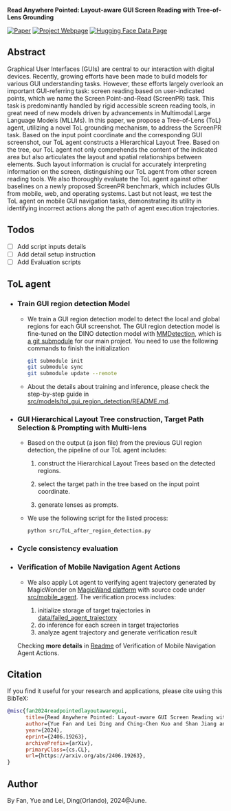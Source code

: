 
**Read Anywhere Pointed: Layout-aware GUI Screen Reading with Tree-of-Lens Grounding**

[![Paper](https://img.shields.io/badge/Arxiv%20-Visit-red)](http://arxiv.org/abs/2406.19263)
[![Project Webpage](https://img.shields.io/badge/Project%20Webpage-Visit-blue)](screen-point-and-read.github.io)
[![Hugging Face Data Page](https://img.shields.io/badge/Hugging%20Face%20Data%20Page-Visit-orange)](https://huggingface.co/datasets/yfan1997/ScreenPR)

## Abstract

Graphical User Interfaces (GUIs) are central to our interaction with digital devices. Recently, growing efforts have been made to build models for various GUI understanding tasks. However, these efforts largely overlook an important GUI-referring task: screen reading based on user-indicated points, which we name the Screen Point-and-Read (ScreenPR) task. This task is predominantly handled by rigid accessible screen reading tools, in great need of new models driven by advancements in Multimodal Large Language Models (MLLMs). In this paper, we propose a Tree-of-Lens (ToL) agent, utilizing a novel ToL grounding mechanism, to address the ScreenPR task. Based on the input point coordinate and the corresponding GUI screenshot, our ToL agent constructs a Hierarchical Layout Tree. Based on the tree, our ToL agent not only comprehends the content of the indicated area but also articulates the layout and spatial relationships between elements. Such layout information is crucial for accurately interpreting information on the screen, distinguishing our ToL agent from other screen reading tools. We also thoroughly evaluate the ToL agent against other baselines on a newly proposed ScreenPR benchmark, which includes GUIs from mobile, web, and operating systems. Last but not least, we test the ToL agent on mobile GUI navigation tasks, demonstrating its utility in identifying incorrect actions along the path of agent execution trajectories. 

## Todos

- [ ] Add script inputs details
- [ ] Add detail setup instruction
- [ ] Add Evaluation scripts

## ToL agent

+ ### Train GUI region detection Model

    + We train a GUI region detection model to detect the local and global regions for each GUI screenshot. The GUI region detection model is fine-tuned on the DINO detection model with [MMDetection](https://github.com/open-mmlab/mmdetection), which is [a git submodule]((https://github.com/llv22/tol_gui_region_detection/)) for our main project. You need to use the following commands to finish the initialization
  
        ```bash
        git submodule init
        git submodule sync
        git submodule update --remote
        ```

    +  About the details about training and inference, please check the step-by-step guide in [src/models/tol_gui_region_detection/README.md](https://github.com/llv22/tol_gui_region_detection/).

+ ### GUI Hierarchical Layout Tree construction, Target Path Selection & Prompting with Multi-lens

    + Based on the output (a json file) from the previous GUI region detection, the pipeline of our ToL agent includes:

        1. construct the Hierarchical Layout Trees based on the detected regions. 

        2. select the target path in the tree based on the input point coordinate. 

        3. generate lenses as prompts.

    + We use the following script for the listed process:

        ```bash
        python src/ToL_after_region_detection.py
        ```

+ ### Cycle consistency evaluation

+ ### Verification of Mobile Navigation Agent Actions

    + We also apply Lot agent to verifying agent trajectory generated by MagicWonder on [MagicWand platform](https://arxiv.org/abs/2404.08860) with source code under [src/mobile_agent](src/mobile_agent). The verification process includes:
  
      1. initialize storage of target trajectories in [data/failed_agent_trajectory](data/failed_agent_trajectory)
      2. do inference for each screen in target trajectories
      3. analyze agent trajectory and generate verification result

    Checking **more details** in [Readme](src/mobile_agent/READMD.md) of Verification of Mobile Navigation Agent Actions.



## Citation

If you find it useful for your research and applications, please cite using this BibTeX:

```bibtex
@misc{fan2024readpointedlayoutawaregui,
      title={Read Anywhere Pointed: Layout-aware GUI Screen Reading with Tree-of-Lens Grounding}, 
      author={Yue Fan and Lei Ding and Ching-Chen Kuo and Shan Jiang and Yang Zhao and Xinze Guan and Jie Yang and Yi Zhang and Xin Eric Wang},
      year={2024},
      eprint={2406.19263},
      archivePrefix={arXiv},
      primaryClass={cs.CL},
      url={https://arxiv.org/abs/2406.19263}, 
}

```

## Author

By Fan, Yue and Lei, Ding(Orlando), 2024@June.
